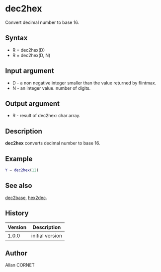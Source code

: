 

# dec2hex

Convert decimal number to base 16.

## Syntax

- R = dec2hex(D)
- R = dec2hex(D, N)

## Input argument

 - D - a non negative integer smaller than the value returned by flintmax.
 - N - an integer value. number of digits.

## Output argument

 - R - result of dec2hex: char array.

## Description


  <p><b>dec2hex</b> converts decimal number to base 16.</p>


## Example

```matlab
Y = dec2hex(12)
```

## See also

[dec2base](base2dec.md), [hex2dec](hex2dec.md).
## History

|Version|Description|
|------|------|
|1.0.0|initial version|


## Author

Allan CORNET




